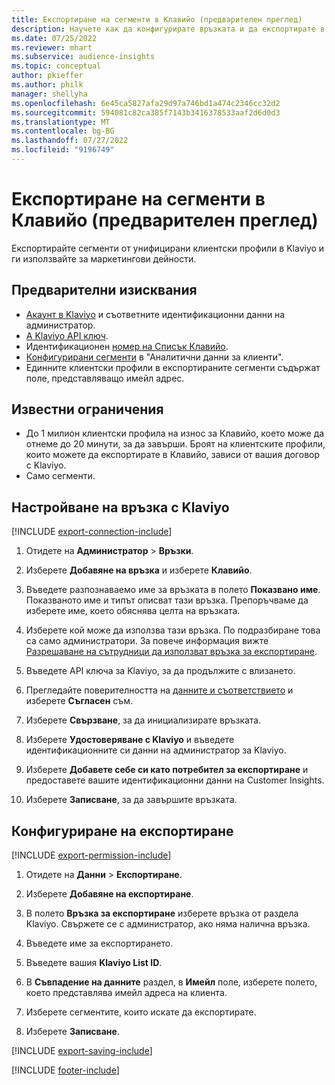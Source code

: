 ```yaml
---
title: Експортиране на сегменти в Клавийо (предварителен преглед)
description: Научете как да конфигурирате връзката и да експортирате в Klaviyo.
ms.date: 07/25/2022
ms.reviewer: mhart
ms.subservice: audience-insights
ms.topic: conceptual
author: pkieffer
ms.author: philk
manager: shellyha
ms.openlocfilehash: 6e45ca5827afa29d97a746bd1a474c2346cc32d2
ms.sourcegitcommit: 594081c82ca385f7143b3416378533aaf2d6d0d3
ms.translationtype: MT
ms.contentlocale: bg-BG
ms.lasthandoff: 07/27/2022
ms.locfileid: "9196749"
---
```

# <a name="export-segments-to-klaviyo-preview"></a>Експортиране на сегменти в Клавийо (предварителен преглед)

Експортирайте сегменти от унифицирани клиентски профили в Klaviyo и ги използвайте за маркетингови дейности.

## <a name="prerequisites"></a>Предварителни изисквания

- [Акаунт в Klaviyo](https://www.klaviyo.com/) и съответните идентификационни данни на администратор.
- [A Klaviyo API ключ](https://help.klaviyo.com/hc/articles/115005062267-How-to-Manage-Your-Account-s-API-Keys).
- Идентификационен [номер на Списък Клавийо](https://help.klaviyo.com/hc/articles/115005078647-How-to-Find-a-List-ID).
- [Конфигурирани сегменти](segments.md) в "Аналитични данни за клиенти".
- Единните клиентски профили в експортираните сегменти съдържат поле, представляващо имейл адрес.

## <a name="known-limitations"></a>Известни ограничения

- До 1 милион клиентски профила на износ за Клавийо, което може да отнеме до 20 минути, за да завърши. Броят на клиентските профили, които можете да експортирате в Клавийо, зависи от вашия договор с Klaviyo.
- Само сегменти.

## <a name="set-up-connection-to-klaviyo"></a>Настройване на връзка с Klaviyo

[!INCLUDE [export-connection-include](includes/export-connection-admn.md)]

1. Отидете на **Администратор** > **Връзки**.

1. Изберете **Добавяне на връзка** и изберете **Клавийо**.

1. Въведете разпознаваемо име за връзката в полето **Показвано име**. Показваното име и типът описват тази връзка. Препоръчваме да изберете име, което обяснява целта на връзката.

1. Изберете кой може да използва тази връзка. По подразбиране това са само администратори. За повече информация вижте [Разрешаване на сътрудници да използват връзка за експортиране](connections.md#allow-contributors-to-use-a-connection-for-exports).

1. Въведете API ключа за Klaviyo, за да продължите с влизането.

1. Прегледайте поверителността на [данните и съответствието](connections.md#data-privacy-and-compliance) и изберете **Съгласен** съм.

1. Изберете **Свързване**, за да инициализирате връзката.

1. Изберете **Удостоверяване с Klaviyo** и въведете идентификационните си данни на администратор за Klaviyo.

1. Изберете **Добавете себе си като потребител за експортиране** и предоставете вашите идентификационни данни на Customer Insights.

1. Изберете **Записване**, за да завършите връзката.

## <a name="configure-an-export"></a>Конфигуриране на експортиране

[!INCLUDE [export-permission-include](includes/export-permission.md)]

1. Отидете на **Данни** > **Експортиране**.

1. Изберете **Добавяне на експортиране**.

1. В полето **Връзка за експортиране** изберете връзка от раздела Klaviyo. Свържете се с администратор, ако няма налична връзка.

1. Въведете име за експортирането.

1. Въведете вашия **Klaviyo List ID**.

1. В **Съвпадение на данните** раздел, в **Имейл** поле, изберете полето, което представлява имейл адреса на клиента.

1. Изберете сегментите, които искате да експортирате.

1. Изберете **Записване**.

[!INCLUDE [export-saving-include](includes/export-saving.md)]

[!INCLUDE [footer-include](includes/footer-banner.md)]
